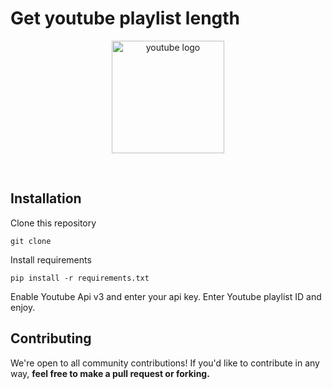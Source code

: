 # Get youtube playlist length

<p align="center">
   <a href="https://youtube.com" target="_blank" rel="noopener noreferrer">
      <img width="180" src="https://i.ibb.co/4tNhGG0/yt-1200.jpg" alt="youtube logo">
   </a>
</p>
<br/>

## Installation

Clone this repository
```
git clone 
```
Install requirements
```
pip install -r requirements.txt
```
Enable Youtube Api v3 and enter your api key.
Enter Youtube playlist ID and enjoy.

## Contributing 

We're open to all community contributions! If you'd like to contribute in any way, **feel free to make a pull request or forking.**